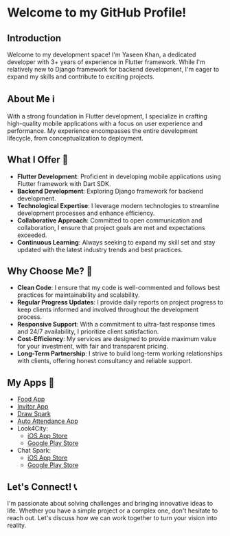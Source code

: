 
# Welcome to my GitHub Profile!

## Introduction
Welcome to my development space! I'm Yaseen Khan, a dedicated developer with 3+ years of experience in Flutter framework. While I'm relatively new to Django framework for backend development, I'm eager to expand my skills and contribute to exciting projects.

## About Me ℹ️
With a strong foundation in Flutter development, I specialize in crafting high-quality mobile applications with a focus on user experience and performance. My experience encompasses the entire development lifecycle, from conceptualization to deployment.

## What I Offer 💼
- **Flutter Development**: Proficient in developing mobile applications using Flutter framework with Dart SDK.
- **Backend Development**: Exploring Django framework for backend development.
- **Technological Expertise**: I leverage modern technologies to streamline development processes and enhance efficiency.
- **Collaborative Approach**: Committed to open communication and collaboration, I ensure that project goals are met and expectations exceeded.
- **Continuous Learning**: Always seeking to expand my skill set and stay updated with the latest industry trends and best practices.

## Why Choose Me? 🤝
- **Clean Code**: I ensure that my code is well-commented and follows best practices for maintainability and scalability.
- **Regular Progress Updates**: I provide daily reports on project progress to keep clients informed and involved throughout the development process.
- **Responsive Support**: With a commitment to ultra-fast response times and 24/7 availability, I prioritize client satisfaction.
- **Cost-Efficiency**: My services are designed to provide maximum value for your investment, with fair and transparent pricing.
- **Long-Term Partnership**: I strive to build long-term working relationships with clients, offering honest consultancy and reliable support.
## My Apps 📱
- [Food App](https://bit.ly/3aPYOh1)
- [Invitor App](https://bitly.ws/3fCxP)
- [Draw Spark](https://bitly.ws/3eYrh)
- [Auto Attendance App](https://bit.ly/3obCPEo)
- Look4City:
  - [iOS App Store](https://apps.apple.com/pk/app/look4city/id1662134656)
  - [Google Play Store](https://bit.ly/3oT1b9u)
- Chat Spark:
  - [iOS App Store](https://apps.apple.com/pk/app/chat-spark/id6469529147)
  - [Google Play Store](https://bitly.ws/3eYmz)


## Let's Connect! 📞
I'm passionate about solving challenges and bringing innovative ideas to life. Whether you have a simple project or a complex one, don't hesitate to reach out. Let's discuss how we can work together to turn your vision into reality.
